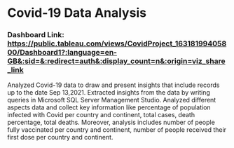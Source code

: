 # Covid-19 Data Analysis
### Dashboard Link: https://public.tableau.com/views/CovidProject_16318199405800/Dashboard1?:language=en-GB&:sid=&:redirect=auth&:display_count=n&:origin=viz_share_link

Analyzed Covid-19 data to draw and present insights that include records up to the date Sep 13,2021. Extracted insights from the data by writing queries in Microsoft SQL Server Management Studio. Analyzed different aspects data and collect key information like percentage of population infected with Covid per country and continent, total cases, death percentage, total deaths. Moreover, analysis includes number of people fully vaccinated per country and continent, number of people received their first dose per country and continent.
